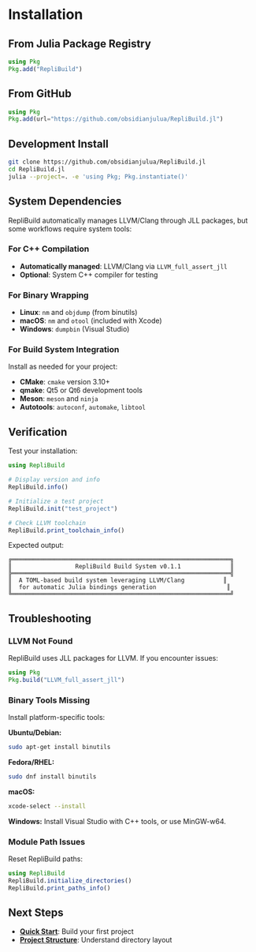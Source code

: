 # Installation

## From Julia Package Registry

```julia
using Pkg
Pkg.add("RepliBuild")
```

## From GitHub

```julia
using Pkg
Pkg.add(url="https://github.com/obsidianjulua/RepliBuild.jl")
```

## Development Install

```bash
git clone https://github.com/obsidianjulua/RepliBuild.jl
cd RepliBuild.jl
julia --project=. -e 'using Pkg; Pkg.instantiate()'
```

## System Dependencies

RepliBuild automatically manages LLVM/Clang through JLL packages, but some workflows require system tools:

### For C++ Compilation
- **Automatically managed**: LLVM/Clang via `LLVM_full_assert_jll`
- **Optional**: System C++ compiler for testing

### For Binary Wrapping
- **Linux**: `nm` and `objdump` (from binutils)
- **macOS**: `nm` and `otool` (included with Xcode)
- **Windows**: `dumpbin` (Visual Studio)

### For Build System Integration
Install as needed for your project:
- **CMake**: `cmake` version 3.10+
- **qmake**: Qt5 or Qt6 development tools
- **Meson**: `meson` and `ninja`
- **Autotools**: `autoconf`, `automake`, `libtool`

## Verification

Test your installation:

```julia
using RepliBuild

# Display version and info
RepliBuild.info()

# Initialize a test project
RepliBuild.init("test_project")

# Check LLVM toolchain
RepliBuild.print_toolchain_info()
```

Expected output:
```
╔══════════════════════════════════════════════════════════════╗
║                  RepliBuild Build System v0.1.1              ║
╠══════════════════════════════════════════════════════════════╣
║  A TOML-based build system leveraging LLVM/Clang           ║
║  for automatic Julia bindings generation                    ║
╚══════════════════════════════════════════════════════════════╝
```

## Troubleshooting

### LLVM Not Found
RepliBuild uses JLL packages for LLVM. If you encounter issues:

```julia
using Pkg
Pkg.build("LLVM_full_assert_jll")
```

### Binary Tools Missing
Install platform-specific tools:

**Ubuntu/Debian:**
```bash
sudo apt-get install binutils
```

**Fedora/RHEL:**
```bash
sudo dnf install binutils
```

**macOS:**
```bash
xcode-select --install
```

**Windows:**
Install Visual Studio with C++ tools, or use MinGW-w64.

### Module Path Issues
Reset RepliBuild paths:

```julia
using RepliBuild
RepliBuild.initialize_directories()
RepliBuild.print_paths_info()
```

## Next Steps

- **[Quick Start](quickstart.md)**: Build your first project
- **[Project Structure](project-structure.md)**: Understand directory layout
